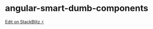 # angular-smart-dumb-components

[Edit on StackBlitz ⚡️](https://stackblitz.com/edit/angular-ivy-rjqp4q)